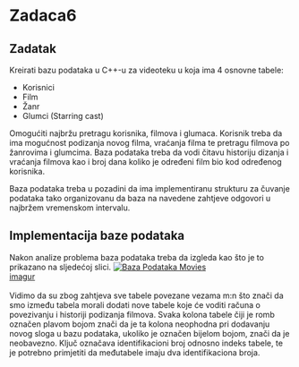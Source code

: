 # Zadaca6
## Zadatak
Kreirati bazu podataka u C++-u za videoteku u koja ima 4 osnovne tabele:
- Korisnici
- Film
- Žanr
- Glumci (Starring cast)

Omogućiti najbržu pretragu korisnika, filmova i glumaca. Korisnik treba da ima mogućnost podizanja novog filma, vraćanja filma te pretragu filmova po žanrovima i glumcima. Baza podataka treba da vodi čitavu historiju dizanja i vraćanja filmova kao i broj dana koliko je određeni film bio kod određenog korisnika.

Baza podataka treba u pozadini da ima implementiranu strukturu za čuvanje podataka tako organizovanu da baza na navedene zahtjeve odgovori u najbržem vremenskom intervalu.

## Implementacija baze podataka
Nakon analize problema baza podataka treba da izgleda kao što je to prikazano na sljedećoj slici.
<a href='http://postimage.org/' target='_blank'><img src='http://s21.postimg.org/688t5ynk7/Baza_Podataka_Movies.png' border='0' alt="Baza Podataka Movies" /></a><br /><a target='_blank' href='http://postimage.org/'>imagur</a><br /><br />
Vidimo da su zbog zahtjeva sve tabele povezane vezama m:n što znači da smo između tabela morali dodati nove tabele koje će voditi računa o povezivanju i historiji podizanja filmova. Svaka kolona tabele čiji je romb označen plavom bojom znači da je ta kolona neophodna pri dodavanju novog sloga u bazu podataka, ukoliko je označen bijelom bojom, znači da je neobavezno. Ključ označava identifikacioni broj odnosno indeks tabele, te je potrebno primjetiti da međutabele imaju dva identifikaciona broja.








